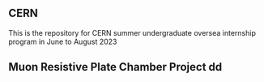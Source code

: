 ## CERN
This is the repository for CERN summer undergraduate oversea internship program in June to August 2023

## Muon Resistive Plate Chamber Project dd